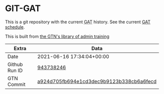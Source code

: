 # GIT-GAT

This is a git repository with the current <abbr title="Galaxy Admin Training">GAT</abbr> history. See the current [GAT schedule](https://gxy.io/gat).

This is built from [the GTN's library of admin training](https://training.galaxyproject.org/training-material/topics/admin/)

Extra | Data
--- | ---
Date | 2021-06-16 17:34:04+00:00
Github Run ID | [943738246](https://github.com/galaxyproject/training-material/actions/runs/943738246)
GTN Commit | [a924d705fb694e1cd3dec9b9123b338cb6a6fecd](https://github.com/galaxyproject/training-material/tree/a924d705fb694e1cd3dec9b9123b338cb6a6fecd)
